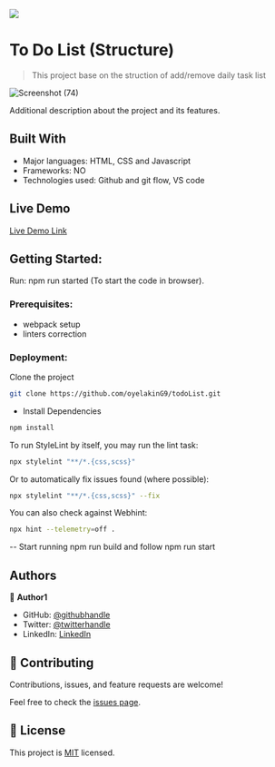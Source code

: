 ![](https://img.shields.io/badge/Microverse-blueviolet)

# To Do List (Structure)

> This project base on the struction of add/remove daily task list

![Screenshot (74)](https://user-images.githubusercontent.com/61976324/149188620-4fc7efe1-9122-4070-a4c6-116d9a2d6082.png)

Additional description about the project and its features.

## Built With

- Major languages: HTML, CSS and Javascript
- Frameworks: NO
- Technologies used: Github and git flow, VS code

## Live Demo

[Live Demo Link](https://oyelaking9.github.io/todoList/)

## Getting Started:
 Run: npm run started (To start the code in browser).

### Prerequisites: 
- webpack setup
- linters correction 

### Deployment:
Clone the project

```bash
git clone https://github.com/oyelakinG9/todoList.git
```

- Install Dependencies

```bash
npm install
```

To run StyleLint by itself, you may run the lint task:

```bash
npx stylelint "**/*.{css,scss}"
```

Or to automatically fix issues found (where possible):

```bash
npx stylelint "**/*.{css,scss}" --fix
```

You can also check against Webhint:

```bash
npx hint --telemetry=off .
```
-- Start running npm run build and follow npm run start


## Authors

👤 **Author1**

- GitHub: [@githubhandle](https://github.com/githubhandle)
- Twitter: [@twitterhandle](https://twitter.com/twitterhandle)
- LinkedIn: [LinkedIn](https://linkedin.com/in/linkedinhandle)


## 🤝 Contributing

Contributions, issues, and feature requests are welcome!

Feel free to check the [issues page](https://github.com/oyelakinG9/todoList/issues/2).


## 📝 License

This project is [MIT](./MIT.md) licensed.



